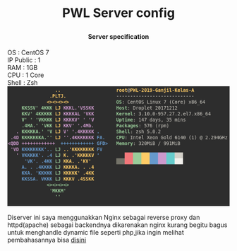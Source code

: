 # <p align="center"> <b> PWL Server config  </b> </p>  


#### <p align="center"> Server specification </p>  
OS  : CentOS 7  
IP Public : 1  
RAM : 1GB  
CPU : 1 Core  
Shell : Zsh  
![neofetch](https://raw.githubusercontent.com/JustHumanz/Server_Pwl/master/img/neofetch.png)  


Diserver ini saya menggunakkan Nginx sebagai reverse proxy dan httpd(apache) sebagai backendnya dikarenakan nginx kurang begitu bagus untuk menghandle dynamic file seperti php,jika ingin melihat pembahasannya bisa [disini](https://justhumanz.me/index.php/2019/11/09/nginx-as-a-reverse-proxy-for-httpd/)  
